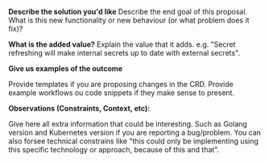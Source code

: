 **Describe the solution you'd like**
Describe the end goal of this proposal. What is this new functionality or new behaviour (or what problem does it fix)? 

**What is the added value?**
Explain the value that it adds. e.g. "Secret refreshing will make internal secrets up to date with external secrets".

**Give us examples of the outcome**

Provide templates if you are proposing changes in the CRD. Provide example workflows ou code snippets if they make sense to present.

**Observations (Constraints, Context, etc):**

Give here all extra information that could be interesting. Such as Golang version and Kubernetes version if you are reporting a bug/problem. You can also forsee technical constrains like "this could only be implementing using this specific technology or approach, because of this and that".